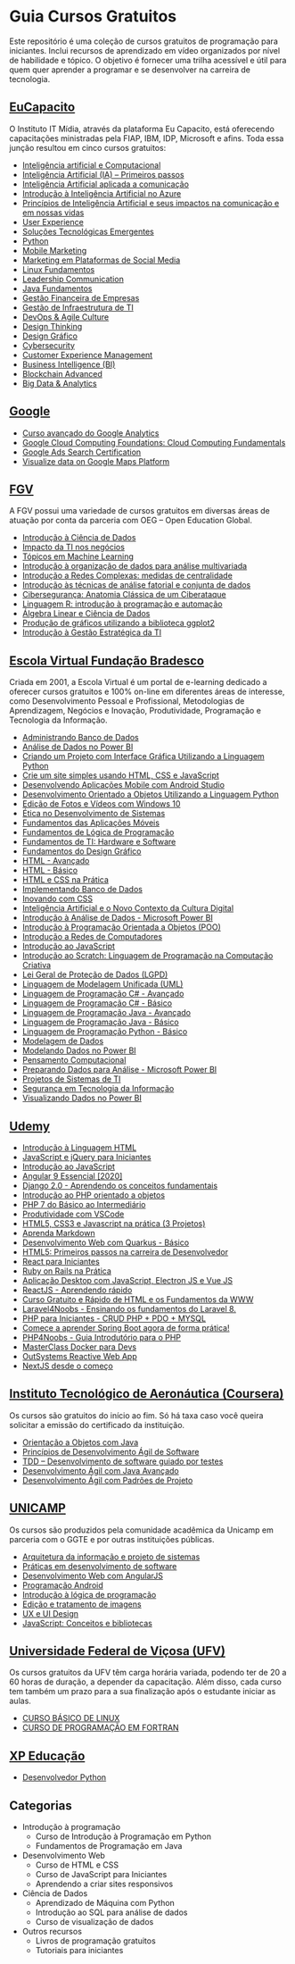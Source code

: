 # Guia  Cursos Gratuitos
Este repositório é uma coleção de cursos gratuitos de programação para iniciantes. Inclui recursos de aprendizado em vídeo organizados por nível de habilidade e tópico. O objetivo é fornecer uma trilha acessível e útil para quem quer aprender a programar e se desenvolver na carreira de tecnologia.



## [EuCapacito](https://www.eucapacito.com.br/cursos)
<p>O Instituto IT Mídia, através da plataforma Eu Capacito, está oferecendo capacitações ministradas pela FIAP, IBM, IDP, Microsoft e afins. Toda essa junção resultou em cinco cursos gratuitos:</p>

  - [Inteligência artificial e Computacional](https://www.eucapacito.com.br/curso-ec/inteligencia-artificial-e-computacional)
  - [Inteligência Artificial (IA) – Primeiros passos](https://www.eucapacito.com.br/curso-ec/inteligencia-artificial-ia-primeiros-passos)
  - [Inteligência Artificial aplicada a comunicação](https://www.eucapacito.com.br/curso-ec/inteligencia-artificial-aplicada-a-comunicacao)
  - [Introdução à Inteligência Artificial no Azure](https://www.eucapacito.com.br/curso-ec/introducao-a-inteligencia-artificial-no-azure)
  - [Princípios de Inteligência Artificial e seus impactos na comunicação e em nossas vidas](https://www.eucapacito.com.br/curso-ec/principios-de-inteligencia-artificial-e-seus-impactos-na-comunicacao-e-em-nossas-vidas)
  - [User Experience](https://www.eucapacito.com.br/curso-ec/user-experience)
  - [Soluções Tecnológicas Emergentes](https://www.eucapacito.com.br/curso-ec/solucoes-tecnologicas-emergentes)
  - [Python](https://www.eucapacito.com.br/curso-ec/python)
  - [Mobile Marketing](https://www.eucapacito.com.br/curso-ec/mobile-marketing)
  - [Marketing em Plataformas de Social Media](https://eucapacito.com.br/curso-ec/marketing-em-plataformas-de-social-media)
  - [Linux Fundamentos](https://eucapacito.com.br/curso-ec/linux-fundamentos)
  - [Leadership Communication](https://eucapacito.com.br/curso-ec/leadership-communication)
  - [Java Fundamentos](https://eucapacito.com.br/curso-ec/java-fundamentos)
  - [Gestão Financeira de Empresas](https://eucapacito.com.br/curso-ec/gestao-financeira-de-empresas)
  - [Gestão de Infraestrutura de TI](https://eucapacito.com.br/curso-ec/gestao-de-infraestrutura-de-ti)
  - [DevOps & Agile Culture](https://www.eucapacito.com.br/curso-ec/devops-agile-culture)
  - [Design Thinking](https://www.eucapacito.com.br/curso-ec/design-thinking)
  - [Design Gráfico](https://eucapacito.com.br/curso-ec/design-grafico)
  - [Cybersecurity](https://eucapacito.com.br/curso-ec/cybersecurity)
  - [Customer Experience Management](https://www.eucapacito.com.br/curso-ec/customer-experience-management)
  - [Business Intelligence (BI)](https://eucapacito.com.br/curso-ec/business-intelligence-bi)
  - [Blockchain Advanced](https://www.eucapacito.com.br/curso-ec/blockchain-advanced)
  - [Big Data & Analytics](https://eucapacito.com.br/curso-ec/big-data-analytics)



## [Google]()
<p></p>

  - [Curso avançado do Google Analytics](https://analytics.google.com/analytics/academy/course/7)
  - [Google Cloud Computing Foundations: Cloud Computing Fundamentals](https://www.cloudskillsboost.google/course_templates/153)
  - [Google Ads Search Certification](https://skillshop.exceedlms.com/student/path/18128-google-ads-search-certification)
  - [Visualize data on Google Maps Platform](https://developers.google.com/learn/pathways/maps-visualize-data?hl=en)


## [FGV](https://educacao-executiva.fgv.br/cursos/gratuitos)
<p>A FGV possui uma variedade de cursos gratuitos em diversas áreas de atuação por conta da parceria com OEG – Open Education Global. </p>

  - [Introdução à Ciência de Dados](https://educacao-executiva.fgv.br/cursos/online/curta-media-duracao-online/introducao-ciencia-de-dados)
  - [Impacto da TI nos negócios](https://educacao-executiva.fgv.br/cursos/online/curta-media-duracao-online/impacto-da-ti-nos-negocios)
  - [Tópicos em Machine Learning](https://educacao-executiva.fgv.br/cursos/online/curta-media-duracao-online/topicos-em-machine-learning)
  - [Introdução à organização de dados para análise multivariada](https://educacao-executiva.fgv.br/cursos/online/curta-media-duracao-online/introducao-organizacao-de-dados-para-analise-multivariada)
  - [Introdução a Redes Complexas: medidas de centralidade](https://educacao-executiva.fgv.br/cursos/online/curta-media-duracao-online/introducao-redes-complexas-medidas-de-centralidade)
  - [Introdução às técnicas de análise fatorial e conjunta de dados](https://educacao-executiva.fgv.br/cursos/online/curta-media-duracao-online/introducao-tecnicas-de-analise-fatorial-e-conjunta-de-dados)
  - [Cibersegurança: Anatomia Clássica de um Ciberataque](https://educacao-executiva.fgv.br/cursos/online/curta-media-duracao-online/ciberseguranca-anatomia-classica-de-um-ciberataque)
  - [Linguagem R: introdução à programação e automação](https://educacao-executiva.fgv.br/cursos/online/curta-media-duracao-online/linguagem-r-introducao-programacao-e-automacao)
  - [Álgebra Linear e Ciência de Dados](https://educacao-executiva.fgv.br/cursos/online/curta-media-duracao-online/algebra-linear-e-ciencia-de-dados)
  - [Produção de gráficos utilizando a biblioteca ggplot2](https://educacao-executiva.fgv.br/cursos/online/curta-media-duracao-online/producao-de-graficos-utilizando-biblioteca-ggplot2)
  - [Introdução à Gestão Estratégica da TI](https://educacao-executiva.fgv.br/cursos/online/curta-media-duracao-online/introducao-gestao-estrategica-da-ti)

## [Escola Virtual Fundação Bradesco](https://www.ev.org.br/cursos/)
<p>Criada em 2001, a Escola Virtual é um portal de e-learning dedicado a oferecer cursos gratuitos e 100% on-line em diferentes áreas de interesse, como Desenvolvimento Pessoal e Profissional, Metodologias de Aprendizagem, Negócios e Inovação, Produtividade, Programação e Tecnologia da Informação.</p>


  - [Administrando Banco de Dados](https://www.ev.org.br/cursos/administrando-banco-de-dados)
  - [Análise de Dados no Power BI](https://www.ev.org.br/cursos/analise-de-dados-no-power-bi)
  - [Criando um Projeto com Interface Gráfica Utilizando a Linguagem Python](https://www.ev.org.br/cursos/criando-um-projeto-com-interface-grafica-utilizando-a-linguagem-python)
  - [Crie um site simples usando HTML, CSS e JavaScript](https://www.ev.org.br/cursos/crie-um-site-simples-usando-html-css-e-javascript)
  - [Desenvolvendo Aplicações Mobile com Android Studio](https://www.ev.org.br/cursos/desenvolvendo-aplicacoes-mobile-com-android-studio)
  - [Desenvolvimento Orientado a Objetos Utilizando a Linguagem Python](https://www.ev.org.br/cursos/desenvolvimento-orientado-a-objetos-utilizando-a-linguagem-python)
  - [Edição de Fotos e Vídeos com Windows 10](https://www.ev.org.br/cursos/edicao-de-fotos-e-videos-com-windows-10)
  - [Ética no Desenvolvimento de Sistemas](https://www.ev.org.br/cursos/etica-no-desenvolvimento-de-sistemas)
  - [Fundamentos das Aplicações Móveis](https://www.ev.org.br/cursos/fundamentos-das-aplicacoes-moveis)
  - [Fundamentos de Lógica de Programação](https://www.ev.org.br/cursos/fundamentos-de-logica-de-programacao)
  - [Fundamentos de TI: Hardware e Software](https://www.ev.org.br/cursos/fundamentos-de-ti-hardware-e-software)
  - [Fundamentos do Design Gráfico](https://www.ev.org.br/cursos/fundamentos-do-design-grafico)
  - [HTML - Avançado](https://www.ev.org.br/cursos/html-avancado)
  - [HTML - Básico](https://www.ev.org.br/cursos/html-basico)
  - [HTML e CSS na Prática](https://www.ev.org.br/cursos/html-e-css-na-pratica)
  - [Implementando Banco de Dados](https://www.ev.org.br/cursos/implementando-banco-de-dados)
  - [Inovando com CSS](https://www.ev.org.br/cursos/inovando-com-css)
  - [Inteligência Artificial e o Novo Contexto da Cultura Digital](https://www.ev.org.br/cursos/inteligencia-artificial-e-o-novo-contexto-da-cultura-digital)
  - [Introdução à Análise de Dados - Microsoft Power BI](https://www.ev.org.br/cursos/introducao-a-analise-de-dados-microsoft-power-bi)
  - [Introdução à Programação Orientada a Objetos (POO)](https://www.ev.org.br/cursos/introducao-a-programacao-orientada-a-objetos-poo)
  - [Introdução a Redes de Computadores](https://www.ev.org.br/cursos/introducao-a-redes-de-computadores)
  - [Introdução ao JavaScript](https://www.ev.org.br/cursos/introducao-ao-javascript)
  - [Introdução ao Scratch: Linguagem de Programação na Computação Criativa](https://www.ev.org.br/cursos/introducao-ao-scratch-linguagem-de-programacao-na-computacao-criativa)
  - [Lei Geral de Proteção de Dados (LGPD)](https://www.ev.org.br/cursos/lei-geral-de-protecao-de-dados-lgpd)
  - [Linguagem de Modelagem Unificada (UML)](https://www.ev.org.br/cursos/linguagem-de-modelagem-unificada-uml)
  - [Linguagem de Programação C# - Avançado](https://www.ev.org.br/cursos/linguagem-de-programacao-csharp-avancado)
  - [Linguagem de Programação C# - Básico](https://www.ev.org.br/cursos/linguagem-de-programacao-c-basico)
  - [Linguagem de Programação Java - Avançado](https://www.ev.org.br/cursos/linguagem-de-programacao-java-avancado)
  - [Linguagem de Programação Java - Básico](https://www.ev.org.br/cursos/linguagem-de-programacao-java-basico)
  - [Linguagem de Programação Python - Básico](https://www.ev.org.br/cursos/linguagem-de-programacao-python-basico)
  - [Modelagem de Dados](https://www.ev.org.br/cursos/modelagem-de-dados)
  - [Modelando Dados no Power BI](https://www.ev.org.br/cursos/modelando-dados-no-power-bi)
  - [Pensamento Computacional](https://www.ev.org.br/cursos/pensamento-computacional)
  - [Preparando Dados para Análise - Microsoft Power BI](https://www.ev.org.br/cursos/preparando-dados-para-analise-microsoft-power-bi)
  - [Projetos de Sistemas de TI](https://www.ev.org.br/cursos/projetos-de-sistemas-de-ti)
  - [Segurança em Tecnologia da Informação](https://www.ev.org.br/cursos/seguranca-em-tecnologia-da-informacao)
  - [Visualizando Dados no Power BI](https://www.ev.org.br/cursos/visualizando-dados-no-power-bi)
  
## [Udemy]()
  - [Introdução à Linguagem HTML]()
  - [JavaScript e jQuery para Iniciantes]()
  - [Introdução ao JavaScript]()
  - [Angular 9 Essencial [2020]]()
  - [Django 2.0 - Aprendendo os conceitos fundamentais]()
  - [Introdução ao PHP orientado a objetos]()
  - [PHP 7 do Básico ao Intermediário]()
  - [Produtividade com VSCode]()
  - [HTML5, CSS3 e Javascript na prática (3 Projetos)]()
  - [Aprenda Markdown]()
  - [Desenvolvimento Web com Quarkus - Básico]()
  - [HTML5: Primeiros passos na carreira de Desenvolvedor]()
  - [React para Iniciantes]()
  - [Ruby on Rails na Prática]()
  - [Aplicação Desktop com JavaScript, Electron JS e Vue JS]()
  - [ReactJS - Aprendendo rápido]()
  - [Curso Gratuito e Rápido de HTML e os Fundamentos da WWW]()
  - [Laravel4Noobs - Ensinando os fundamentos do Laravel 8.]()
  - [PHP para Iniciantes - CRUD PHP + PDO + MYSQL]()
  - [Comece a aprender Spring Boot agora de forma prática!]()
  - [PHP4Noobs - Guia Introdutório para o PHP]()
  - [MasterClass Docker para Devs]()
  - [OutSystems Reactive Web App]()
  - [NextJS desde o começo]()
  
  
## [Instituto Tecnológico de Aeronáutica (Coursera)](https://www.coursera.org/ita)

<p>Os cursos são gratuitos do início ao fim. Só há taxa caso você queira solicitar a emissão do certificado da instituição.</p>

  - [Orientação a Objetos com Java](https://www.coursera.org/learn/orientacao-a-objetos-com-java)
  - [Princípios de Desenvolvimento Ágil de Software](https://www.coursera.org/learn/principios-de-desenvolvimento-agil-de-software)
  - [TDD – Desenvolvimento de software guiado por testes](https://www.coursera.org/learn/tdd-desenvolvimento-de-software-guiado-por-testes)
  - [Desenvolvimento Ágil com Java Avançado](https://www.coursera.org/learn/desenvolvimento-agil-com-java-avancado)
  - [Desenvolvimento Ágil com Padrões de Projeto](https://www.coursera.org/learn/desenvolvimento-agil-com-padroes-de-projeto)


## [UNICAMP](https://moocs.ggte.unicamp.br/courses)
<p>Os cursos são produzidos pela comunidade acadêmica da Unicamp em parceria com o GGTE e por outras instituições públicas.</p>

  - [Arquitetura da informação e projeto de sistemas](https://moocs.ggte.unicamp.br/course/arquiteturadainformacao/intro)
  - [Práticas em desenvolvimento de software](https://moocs.ggte.unicamp.br/course/boas-praticas-em-desenvolimento-de-software/intro)
  - [Desenvolvimento Web com AngularJS](https://moocs.ggte.unicamp.br/course/desenvolvimento-web-com-angularjs/intro)
  - [Programação Android](https://moocs.ggte.unicamp.br/course/android/intro)
  - [Introdução à lógica de programação](https://moocs.ggte.unicamp.br/course/logicadeprogramacao/intro)
  - [Edição e tratamento de imagens](https://moocs.ggte.unicamp.br/course/edicaoetratamento/intro)
  - [UX e UI Design](https://moocs.ggte.unicamp.br/course/ux-e-ui-design/intro)
  - [JavaScript: Conceitos e bibliotecas](https://moocs.ggte.unicamp.br/course/javascript-conceitos-e-bibliotecas/intro)
  
  
  ## [Universidade Federal de Viçosa (UFV)](https://www.cead.ufv.br/site/)
<p>Os cursos gratuitos da UFV têm carga horária variada, podendo ter de 20 a 60 horas de duração, a depender da capacitação. Além disso, cada curso tem também um prazo para a sua finalização após o estudante iniciar as aulas.</p>

  - [CURSO BÁSICO DE LINUX](https://portalead.cead.ufv.br/site/curso/curso-basico-de-linux/)
  - [CURSO DE PROGRAMAÇÃO EM FORTRAN](https://portalead.cead.ufv.br/site/curso/programacao-em-linguagem-fortran/)

  ## [XP Educação](https://www.xpeducacao.com.br/)
  - [Desenvolvedor Python](https://www.xpeducacao.com.br/curso-gratuito-python)
  
  
  ## Categorias

- Introdução à programação
  - Curso de Introdução à Programação em Python
  - Fundamentos de Programação em Java
- Desenvolvimento Web
  - Curso de HTML e CSS
  - Curso de JavaScript para Iniciantes
  - Aprendendo a criar sites responsivos
- Ciência de Dados
  - Aprendizado de Máquina com Python
  - Introdução ao SQL para análise de dados
  - Curso de visualização de dados
- Outros recursos
  - Livros de programação gratuitos
  - Tutoriais para iniciantes
